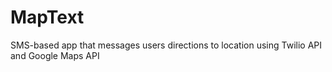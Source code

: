 # MapText
SMS-based app that messages users directions to location using Twilio API and Google Maps API
